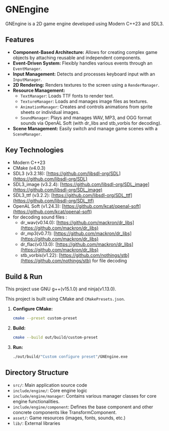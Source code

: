 # GNEngine

GNEngine is a 2D game engine developed using Modern C++23 and SDL3.

## Features

- **Component-Based Architecture:** Allows for creating complex game objects by attaching reusable and independent components.
- **Event-Driven System:** Flexibly handles various events through an `EventManager`.
- **Input Management:** Detects and processes keyboard input with an `InputManager`.
- **2D Rendering:** Renders textures to the screen using a `RenderManager`.
- **Resource Management:**
    - `TextManager`: Loads TTF fonts to render text.
    - `TextureManager`: Loads and manages image files as textures.
    - `AnimationManager`: Creates and controls animations from sprite sheets or individual images.
    - `SoundManager`: Plays and manages WAV, MP3, and OGG format sounds via OpenAL Soft (with dr_libs and stb_vorbis for decoding).
- **Scene Management:** Easily switch and manage game scenes with a `SceneManager`.


## Key Technologies

- Modern C++23
- CMake (v4.0.3)
- SDL3 (v3.2.18): [https://github.com/libsdl-org/SDL](https://github.com/libsdl-org/SDL)
- SDL3_image (v3.2.4): [https://github.com/libsdl-org/SDL_image](https://github.com/libsdl-org/SDL_image)
- SDL3_ttf (v3.2.2): [https://github.com/libsdl-org/SDL_ttf](https://github.com/libsdl-org/SDL_ttf)
- OpenAL Soft (v1.24.3): [https://github.com/kcat/openal-soft](https://github.com/kcat/openal-soft)
- for decoding sound files :
    - dr_wav(v0.14.0): [https://github.com/mackron/dr_libs](https://github.com/mackron/dr_libs) 
    - dr_mp3(v0.7.1): [https://github.com/mackron/dr_libs](https://github.com/mackron/dr_libs)
    - dr_flac(v0.13.0): [https://github.com/mackron/dr_libs](https://github.com/mackron/dr_libs)
    - stb_vorbis(v1.22): [https://github.com/nothings/stb](https://github.com/nothings/stb) for file decoding

## Build & Run
This project use GNU g++(v15.1.0) and ninja(v1.13.0).

This project is built using CMake and `CMakePresets.json`.

1.  **Configure CMake:**
    ```bash
    cmake --preset custom-preset
    ```

2.  **Build:**
    ```bash
    cmake --build out/build/custom-preset
    ```

3.  **Run:**
    ```bash
    ./out/build/"Custom configure preset"/GNEngine.exe
    ```

## Directory Structure

- `src/`: Main application source code
- `include/engine/`: Core engine logic
- `include/engine/manager`: Contains various manager classes for core engine functionalities.
- `include/engine/component`: Defines the base component and other concrete components like TransformComponent.
- `asset/`: Game resources (images, fonts, sounds, etc.)
- `lib/`: External libraries